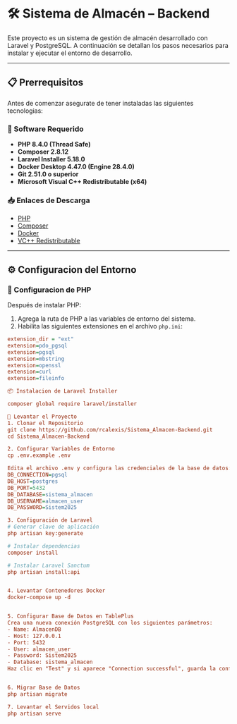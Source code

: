 # 🛠 Sistema de Almacén – Backend

Este proyecto es un sistema de gestión de almacén desarrollado con Laravel y PostgreSQL. A continuación se detallan los pasos necesarios para instalar y ejecutar el entorno de desarrollo.

---

## 📋 Prerrequisitos

Antes de comenzar asegurate de tener instaladas las siguientes tecnologias:

### 🔧 Software Requerido

- **PHP 8.4.0 (Thread Safe)**
- **Composer 2.8.12**
- **Laravel Installer 5.18.0**
- **Docker Desktop 4.47.0 (Engine 28.4.0)**
- **Git 2.51.0 o superior**
- **Microsoft Visual C++ Redistributable (x64)**

### 📥 Enlaces de Descarga

- [PHP](https://www.php.net/downloads.php)
- [Composer](https://getcomposer.org/)
- [Docker](https://www.docker.com/get-started/)
- [VC++ Redistributable](https://learn.microsoft.com/en-us/cpp/windows/latest-supported-vc-redist)

---

## ⚙️ Configuracion del Entorno

### 🔧 Configuracion de PHP

Después de instalar PHP:

1. Agrega la ruta de PHP a las variables de entorno del sistema.
2. Habilita las siguientes extensiones en el archivo `php.ini`:

```ini
extension_dir = "ext"
extension=pdo_pgsql
extension=pgsql
extension=mbstring
extension=openssl
extension=curl
extension=fileinfo

📦 Instalacion de Laravel Installer

composer global require laravel/installer

🚀 Levantar el Proyecto
1. Clonar el Repositorio
git clone https://github.com/rcalexis/Sistema_Almacen-Backend.git
cd Sistema_Almacen-Backend

2. Configurar Variables de Entorno
cp .env.example .env

Edita el archivo .env y configura las credenciales de la base de datos:
DB_CONNECTION=pgsql
DB_HOST=postgres
DB_PORT=5432
DB_DATABASE=sistema_almacen
DB_USERNAME=almacen_user
DB_PASSWORD=Sistem2025

3. Configuración de Laravel
# Generar clave de aplicación
php artisan key:generate

# Instalar dependencias
composer install

# Instalar Laravel Sanctum
php artisan install:api


4. Levantar Contenedores Docker
docker-compose up -d


5. Configurar Base de Datos en TablePlus
Crea una nueva conexión PostgreSQL con los siguientes parámetros:
- Name: AlmacenDB
- Host: 127.0.0.1
- Port: 5432
- User: almacen_user
- Password: Sistem2025
- Database: sistema_almacen
Haz clic en "Test" y si aparece "Connection successful", guarda la configuracion.


6. Migrar Base de Datos
php artisan migrate

7. Levantar el Servidos local
php artisan serve







